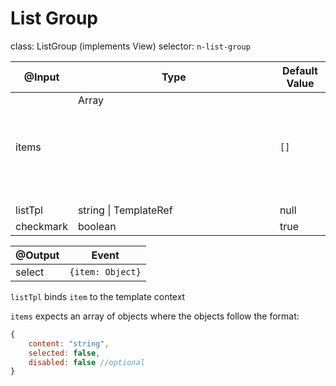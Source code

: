 # List Group

class: ListGroup (implements View)
selector: `n-list-group`

| @Input    | Type                       | Default Value |
| --------- | -------------------------- | ------------- |
| items     | Array<Object>              | `[]`          |
| listTpl   | string \| TemplateRef<any> | null          |
| checkmark | boolean                    | true          |

| @Output | Event            |
| ------- | ---------------- |
| select  | `{item: Object}` |

`listTpl` binds `item` to the template context

`items` expects an array of objects where the objects follow the format:
```javascript
{
	content: "string",
	selected: false,
	disabled: false //optional
}
```
